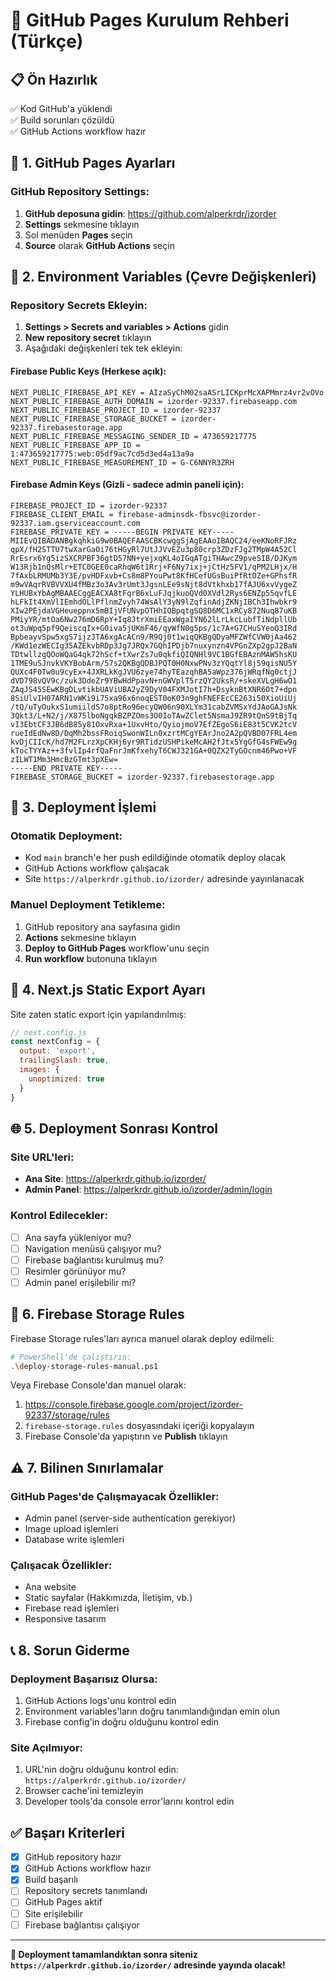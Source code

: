 # 🚀 GitHub Pages Kurulum Rehberi (Türkçe)

## 📋 Ön Hazırlık
✅ Kod GitHub'a yüklendi  
✅ Build sorunları çözüldü  
✅ GitHub Actions workflow hazır  

## 🔧 1. GitHub Pages Ayarları

### GitHub Repository Settings:
1. **GitHub deposuna gidin**: https://github.com/alperkrdr/izorder
2. **Settings** sekmesine tıklayın
3. Sol menüden **Pages** seçin
4. **Source** olarak **GitHub Actions** seçin

## 🔑 2. Environment Variables (Çevre Değişkenleri)

### Repository Secrets Ekleyin:
1. **Settings > Secrets and variables > Actions** gidin
2. **New repository secret** tıklayın
3. Aşağıdaki değişkenleri tek tek ekleyin:

#### Firebase Public Keys (Herkese açık):
```
NEXT_PUBLIC_FIREBASE_API_KEY = AIzaSyChM02saASrLICKprMcXAPMmrz4vr2vOVo
NEXT_PUBLIC_FIREBASE_AUTH_DOMAIN = izorder-92337.firebaseapp.com
NEXT_PUBLIC_FIREBASE_PROJECT_ID = izorder-92337
NEXT_PUBLIC_FIREBASE_STORAGE_BUCKET = izorder-92337.firebasestorage.app
NEXT_PUBLIC_FIREBASE_MESSAGING_SENDER_ID = 473659217775
NEXT_PUBLIC_FIREBASE_APP_ID = 1:473659217775:web:05df9ac7cd5d3ed4a13a9a
NEXT_PUBLIC_FIREBASE_MEASUREMENT_ID = G-C6NNYR3ZRH
```

#### Firebase Admin Keys (Gizli - sadece admin paneli için):
```
FIREBASE_PROJECT_ID = izorder-92337
FIREBASE_CLIENT_EMAIL = firebase-adminsdk-fbsvc@izorder-92337.iam.gserviceaccount.com
FIREBASE_PRIVATE_KEY = -----BEGIN PRIVATE KEY-----
MIIEvQIBADANBgkqhkiG9w0BAQEFAASCBKcwggSjAgEAAoIBAQC24/eeKNoRFJRz
qpX/fH2STTU7twXarGaOi76tHGyRl7UtJJVvEZu3p80crp3ZDzFJg2TMpW4A52Cl
RrEsrx6Yg5izSXCRPBF36gtD57NN+yejxqKL4oIGqATgiTHAwcZ9pveSIB/DJKym
W13Rjb1nQsMlr+ETC0GEE0caRhqW6t1Rrj+F6Ny7ixj+jCtHz5FV1/qPM2LHjx/H
7fAxbLRMUMb3Y3E/pvHDFxvb+Cs8m8PYouPwt8KfHCefUGsBuiPfRtOZe+GPhsfR
m9wVAqrRVBVVXU4fMBz3o3Av3rUmt3JgsnLEe9sNjt8dVtkhxb17fAJU6xvVygeZ
YLHUBxYbAgMBAAECggEACXA8tFqrB6xLuFJqjkuoQVd0XVdl2Rys6ENZp55qvfLE
hLFkIt4XmVlIEmhdOLlPflnmZvyh74WsAlY3yN9lZqfinAdjZKNjIBCh3Ihwbkr9
XIw2PEjdaVGHeueppnx5mBIjVFUNvpOTHhIOBpqtgSQ8D6MC1xRCy872Nuq87uKB
PMiyYR/mtOa6Nw276mD6RpY+Iq8JtrXmiEEaxWgaIYN62lLrLkcLubfTiNdpllUb
ot3uWpq5pf9QeiscqIx+G0iva5jUKmF46/qyWfN0g5ps/1c7A+G7CHuSYeoQ3IRd
BpbeayvSpw5xgS7ijzJTA6xgAcACn9/R9Qj0t1wiqQKBgQDyaMFZWfCVW0jAa462
/KWd1ezWECIg35AZEkvbRDp3Jg7JRQx7GQhIPDjb7nuxynzn4VPGnZXp2gpJ2BaN
TDtwllzgQOoWQaG4qk72hScf+tXwrZs7u0qkfiQIQNHl9VC1BGfEBAznMAW5hsKU
1TME9uSJnvkVKYBobArm/57s2QKBgQDBJPQT0H0NxwPNv3zYQqtYl8j59qisNU5Y
QUXc4F0Tw0u9cyEx+4JXRLkKgJVU6zye74hyTEazqhBA5aWpz376jWRqfNg0ctjJ
dVD798vQV9c/zuk3DdeZr9YBwHdPpavN+nGWVplT5rzQY2UksR/+skeXVLgH6wO1
ZAqJS45SEwKBgDLvtikbUAViUBA2yZ9DyV04FXMJotI7h+DsyknBtXNR6Ot7+dpn
8SiUlvIH07ARN1vWKi9i75xa96x6noqEST0oK03n9ghFNEFEcCE263i50XioUiUj
/tQ/uTyOukxS1umiildS7o8ptRo96ecyQW06n90XLYm31cabZVMSxYdJAoGAJsNk
3Qkt3/L+N2/j/X875lboNgqkBZPZOms3O0IoTAwZClet5NsmaJ9ZR9tQnS9tBjTq
vI3EbtCF3JB6dB85y81OxvRxa+1UxvHto/QyiojmoV7EfZEgoS6iE83t5CVK2tcV
rueIdEdNw8D/DqMh2bssFRoiqSwonWILn0xzrtMCgYEArJno2A2pQVBD07FRL4em
kvDjCIIcK/hd7M2FLrzXpCKHj6yr9RTidzUSHPikeMcAH2fJtx5YgGfG4sFWEw9g
kTocTYYAz++3fvlIp4rfQaFnrJmKfxehyT6CWJ321GA+0QZX2TyGOcnm46Pwo+VF
zILWT1Mm3HmcBzGTmt3pXEw=
-----END PRIVATE KEY-----
FIREBASE_STORAGE_BUCKET = izorder-92337.firebasestorage.app
```

## 🔄 3. Deployment İşlemi

### Otomatik Deployment:
- Kod `main` branch'e her push edildiğinde otomatik deploy olacak
- GitHub Actions workflow çalışacak
- Site `https://alperkrdr.github.io/izorder/` adresinde yayınlanacak

### Manuel Deployment Tetikleme:
1. GitHub repository ana sayfasına gidin
2. **Actions** sekmesine tıklayın
3. **Deploy to GitHub Pages** workflow'unu seçin
4. **Run workflow** butonuna tıklayın

## 📱 4. Next.js Static Export Ayarı

Site zaten static export için yapılandırılmış:

```javascript
// next.config.js
const nextConfig = {
  output: 'export',
  trailingSlash: true,
  images: {
    unoptimized: true
  }
}
```

## 🌐 5. Deployment Sonrası Kontrol

### Site URL'leri:
- **Ana Site**: https://alperkrdr.github.io/izorder/
- **Admin Panel**: https://alperkrdr.github.io/izorder/admin/login

### Kontrol Edilecekler:
- [ ] Ana sayfa yükleniyor mu?
- [ ] Navigation menüsü çalışıyor mu?
- [ ] Firebase bağlantısı kurulmuş mu?
- [ ] Resimler görünüyor mu?
- [ ] Admin panel erişilebilir mi?

## 🔧 6. Firebase Storage Rules

Firebase Storage rules'ları ayrıca manuel olarak deploy edilmeli:

```bash
# PowerShell'de çalıştırın:
.\deploy-storage-rules-manual.ps1
```

Veya Firebase Console'dan manuel olarak:
1. https://console.firebase.google.com/project/izorder-92337/storage/rules
2. `firebase-storage.rules` dosyasındaki içeriği kopyalayın
3. Firebase Console'da yapıştırın ve **Publish** tıklayın

## ⚠️ 7. Bilinen Sınırlamalar

### GitHub Pages'de Çalışmayacak Özellikler:
- Admin panel (server-side authentication gerekiyor)
- Image upload işlemleri
- Database write işlemleri

### Çalışacak Özellikler:
- Ana website
- Static sayfalar (Hakkımızda, İletişim, vb.)
- Firebase read işlemleri
- Responsive tasarım

## 📞 8. Sorun Giderme

### Deployment Başarısız Olursa:
1. GitHub Actions logs'unu kontrol edin
2. Environment variables'ların doğru tanımlandığından emin olun
3. Firebase config'in doğru olduğunu kontrol edin

### Site Açılmıyor:
1. URL'nin doğru olduğunu kontrol edin: `https://alperkrdr.github.io/izorder/`
2. Browser cache'ini temizleyin
3. Developer tools'da console error'larını kontrol edin

## ✅ Başarı Kriterleri

- [x] GitHub repository hazır
- [x] GitHub Actions workflow hazır
- [x] Build başarılı
- [ ] Repository secrets tanımlandı
- [ ] GitHub Pages aktif
- [ ] Site erişilebilir
- [ ] Firebase bağlantısı çalışıyor

---

**🎉 Deployment tamamlandıktan sonra siteniz `https://alperkrdr.github.io/izorder/` adresinde yayında olacak!**
